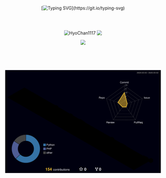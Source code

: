 <div align="center">
<br><br><br>

<!-- Don't just fork or copy it. Star it, please 🥺  -->

[![Typing SVG](https://readme-typing-svg.demolab.com?font=Permanent+Marker&size=47&duration=3500&pause=5000&color=72C843&vCenter=true&width=500&height=60&lines=Hi%F0%9F%91%8B%F0%9F%98%8A%2C+I'm+HyoChan!)](https://git.io/typing-svg)

<br><br>

<p>
  <img height="180em" align="center" src="https://github-readme-streak-stats.herokuapp.com/?user=HyoChan1117&" alt="HyoChan1117" />
  <img height="180em" align="center" src="https://github-readme-stats.vercel.app/api/top-langs/?username=HyoChan1117&layout=compact" />
</p>

<p>
  <img height="180em" src="https://github-readme-stats.vercel.app/api?username=HyoChan1117&show_icons=true&theme=gruvbox_light" />
</p>

<br><br><br>

![](./profile-3d-contrib/profile-night-rainbow.svg)
